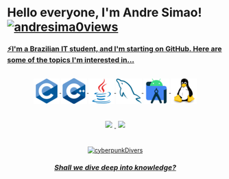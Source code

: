<h1 align="left" >Hello everyone, I'm Andre Simao!  
  <a href="https://www.linkedin.com/in/andre-simao-254692230/ "target="_blank">  
    <img src="https://komarev.com/ghpvc/?username=andresima0&label=Profile%20views" alt="andresima0views"/>
</h1> 

<h3>⚡I'm a Brazilian IT student, and I'm starting on GitHub. Here are some of the topics I'm interested in...</h3>

<div align="center">
<div style="display: inline_block"><br>
  <img align="center" alt="alms-c" width="60" src="https://raw.githubusercontent.com/devicons/devicon/master/icons/c/c-original.svg">
  <img align="center" alt="alms-mysql"  width="60" src="https://raw.githubusercontent.com/devicons/devicon/master/icons/cplusplus/cplusplus-original.svg">
  <img align="center" alt="alms-java" width="60" src="https://raw.githubusercontent.com/devicons/devicon/master/icons/java/java-original.svg">
  <img align="center" alt="alms-mysql" width="60" src="https://raw.githubusercontent.com/devicons/devicon/master/icons/mysql/mysql-original.svg">
  <img align="center" alt="alms-androidstudio" width="60" src="https://raw.githubusercontent.com/devicons/devicon/master/icons/androidstudio/androidstudio-original.svg">
  <img align="center" alt="alms-linux" width="60" src="https://raw.githubusercontent.com/devicons/devicon/master/icons/linux/linux-original.svg"> 
</div>
  
#
<div>
<a href="https://github.com/andresima0">
  <img height="180em" hspace= "5" src="https://github-readme-stats.vercel.app/api?username=andresima0&show_icons=true&theme=dark&include_all_commits=true&count_private=true"/>
  <img height="180" hspace= "5" src="https://github-readme-stats.vercel.app/api/top-langs/?username=andresima0&layout=compact&langs_count=16&theme=dark"/>
</div>

#
<div>
  <img align="center" alt="cyberpunkDivers" width="840" src="https://github.com/andresima0/andresima0/assets/111400782/400ed31b-0dd1-4ff1-8700-d754c48b3719">
</div>

<div align="center">
  <h3><i>Shall we dive deep into knowledge?</i></h3>
</div>
